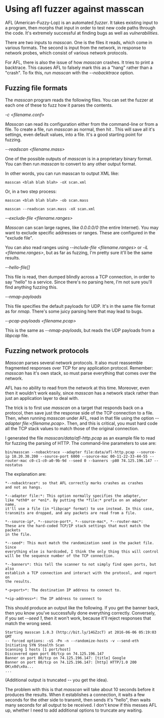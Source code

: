 Using afl fuzzer against masscan
================================

AFL (American-Fuzzy-Lop) is an automated *fuzzer*. It takes existing
input to a program, then morphs that input in order to test new 
code paths through the code. It's extremely successful at finding 
bugs as well as *vulnerabilities*.

There are two inputs to *masscan*. One is the files it reads, which
come in various formats. The second is input from the network, in 
response to network probes, which consist of various network protocols.

For AFL, there is also the issue of how *masscan* crashes. It tries to
print a backtrace. This causes AFL to falsely mark this as a "hang"
rather than a "crash". To fix this, run *masscan* with the *--nobacktrace*
option.

## Fuzzing file formats ##

The *masscan* program reads the following files. You can set the fuzzer
at each one of these to fuzz how it parses the contents.

*-c <filename.conf>*

*Masscan* can read its configuration either from the command-line or from a file.
To create a file, run *masscan* as normal, then hit <ctrl-c>. This will save all
it's settings, even default values, into a file. It's a good starting point for
fuzzing.

*--readscan <filename.mass>*

One of the possible outputs of *masscan* is in a proprietary binary format. You
can then run *masscan* to convert to any other output format.

In other words, you can run masscan to output XML like:

    masscan <blah blah blah> -oX scan.xml
    
Or, in a two step process:

    masscan <blah blah blah> -ob scan.mass
    
    masscan --readscan scan.mass -oX scan.xml
    

*--exclude-file <filename.ranges>*

*Masscan* can scan large ragnes, like *0.0.0.0/0* (the entire Internet). You may
want to exclude specific addresses or ranges. These are configured in the
"exclude file".

You can also read ranges using *--include-file <filename.ranges>* or 
*-iL <filename.ranges>*, but as far as fuzzing, I'm pretty sure it'll 
be the same results.

*--hello-file[<port>] <filename>*

This file is read, then dumped blindly across a TCP connection, in order
to say "hello" to a service. Since there's no parsing here, I'm not sure
you'll find anything fuzzing this.

*--nmap-payloads <filename>*

This file specifies the default payloads for UDP. It's in the same file
format as for *nmap*. There's some juicy parsing here that may lead
to bugs.

*--pcap-payloads <filename.pcap>*

This is the same as *--nmap-payloads*, but reads the UDP payloads from
a *libpcap* file.

## Fuzzing network protocols ##

*Masscan* parses several network protocols. It also must reassemble
fragmented responses over TCP for any application protocol. Remember:
*masscan* has it's own stack, so must parse everything that comes
over the network.

AFL has no ability to read from the network at this time. Moreover,
even then it wouldn't work easily, since *masscan* has a network stack
rather than just an application layer to deal with.

The trick is to first use *masscan* on a target that responds back
on a protocol, then save just the response side of the TCP connection
to a file. Then, when running *masscan* under AFL, read in that file
using the option *--adapter file:<filename.pcap>*. Then, and this is 
critical, you must hard code all the TCP stack values to match those
of the original connection.

I generated the file *masscan/data/afl-http.pcap* as an example file
to read for fuzzing the parsing of HTTP. The command-line parameters
to use are:

    bin/masscan --nobacktrace --adapter file:data/afl-http.pcap --source-ip 10.20.30.200 --source-port 6000 --source-mac 00-11-22-33-44-55 --router-mac c0-c1-c0-a0-9b-9d --seed 0 --banners -p80 74.125.196.147 --nostatus

The explanation are:

    *--nobacktrace*: so that AFL correctly marks crashes as crashes
    and not as hangs.
    
    *--adapter file:*: This option normally specifies the adapter,
    like *eth0* or *en1*. By putting the *file:* prefix on an adapter name,
    it'll use a file (in *libpcap* format) to use instead. In this case,
    transmits are dropped, and any packets are read from a file.
    
    *--source-ip*, *--source-port*, *--source-mac*, *--router-mac*:
    These are the hard-coded TCP/IP stack settings that must match the packets
    in the file.
    
    *--seed*: This must match the randomization seed in the packet file. Since
    everything else is hardcoded, I think the only thing this will control
    will be the sequence number of the TCP connection.
    
    *--banners*: this tell the scanner to not simply find open ports, but also
    establish a TCP connection and interact with the protocol, and report on
    the results.
    
    *-p<port>*: The destination IP address to connect to.
    
    *<ip-address>*: The IP address to connect to

This should produce an output like the following. If you get the
banner back, then you know you've successfully done everything
correctly. Conversely, if you set *--seed 1*, then it won't work,
because it'll reject responses that match the wrong seed.

    Starting masscan 1.0.3 (http://bit.ly/14GZzcT) at 2016-06-06 05:19:03 GMT
    -- forced options: -sS -Pn -n --randomize-hosts -v --send-eth
    Initiating SYN Stealth Scan
    Scanning 1 hosts [1 port/host]
    Discovered open port 80/tcp on 74.125.196.147
    Banner on port 80/tcp on 74.125.196.147: [title] Google
    Banner on port 80/tcp on 74.125.196.147: [http] HTTP/1.0 200 OK\x0d\x0a...
    ...
    
(Additional output is truncated -- you get the idea).

The problem with this is that *masscan* will take about 10 seconds before it 
produces the results. When it establishes a connection, it waits a few seconds
for the other side to transmit, then sends it's "hello", then waits many
seconds for all output to be received. I don't know if this messes AFL up,
whether I need to add additional options to truncate any waiting.








